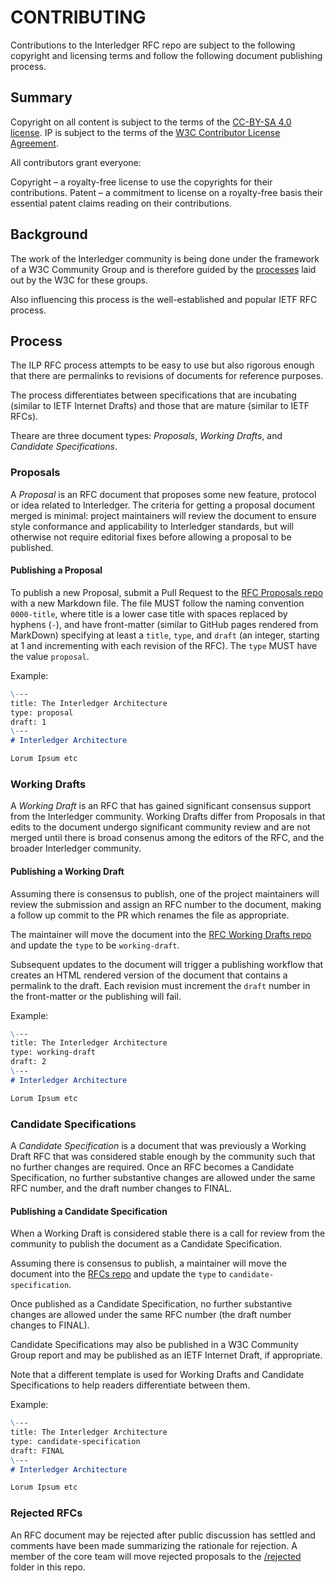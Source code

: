 # CONTRIBUTING

Contributions to the Interledger RFC repo are subject to the following copyright and licensing terms and follow the following document publishing process.

## Summary

Copyright on all content is subject to the terms of the [CC-BY-SA 4.0 license](LICENSE).
IP is subject to the terms of the [W3C Contributor License Agreement](https://www.w3.org/community/about/agreements/cla/).

All contributors grant everyone:

Copyright – a royalty-free license to use the copyrights for their contributions.
Patent – a commitment to license on a royalty-free basis their essential patent claims reading on their contributions.

## Background

The work of the Interledger community is being done under the framework of a W3C Community Group and is therefore guided by the [processes](https://www.w3.org/community/about/agreements/) laid out by the W3C for these groups.

Also influencing this process is the well-established and popular IETF RFC process.

## Process

The ILP RFC process attempts to be easy to use but also rigorous enough that there are permalinks to revisions of documents for reference purposes.

The process differentiates between specifications that are incubating (similar to IETF Internet Drafts) and those that are mature (similar to IETF RFCs).

Theare are three document types: *Proposals*, *Working Drafts*, and *Candidate Specifications*.

### Proposals
A _Proposal_ is an RFC document that proposes some new feature, protocol or idea related to Interledger. The criteria for getting a proposal document merged is minimal: project maintainers will review the document to ensure style conformance and applicability to Interledger standards, but will otherwise not require editorial fixes before allowing a proposal to be published.

#### Publishing a Proposal
To publish a new Proposal, submit a Pull Request to the [RFC Proposals repo](https://github.com/interledger/rfcs/proposals) with a new Markdown file. The file MUST follow the naming convention `0000-title`, where title is a lower case title with spaces replaced by hyphens (`-`), and have front-matter (similar to GitHub pages rendered from MarkDown) specifying at least a `title`, `type`, and `draft` (an integer, starting at 1 and incrementing with each revision of the RFC). The `type` MUST have the value `proposal`.

Example:
```markdown
\---
title: The Interledger Architecture
type: proposal
draft: 1
\---
# Interledger Architecture

Lorum Ipsum etc
```

### Working Drafts 
A _Working Draft_ is an RFC that has gained significant consensus support from the Interledger community. Working Drafts differ from Proposals in that edits to the document undergo significant community review and are not merged until there is broad consenus among the editors of the RFC, and the broader Interledger community.

#### Publishing a Working Draft
Assuming there is consensus to publish, one of the project maintainers will review the submission and assign an RFC number to the document, making a follow up commit to the PR which renames the file as appropriate. 

The maintainer will move the document into the [RFC Working Drafts repo](https://github.com/interledger/rfcs/working-drafts) and update the `type` to be `working-draft`. 

Subsequent updates to the document will trigger a publishing workflow that creates an HTML rendered version of the document that contains a permalink to the draft. Each revision must increment the `draft` number in the front-matter or the publishing will fail.

Example:
```markdown
\---
title: The Interledger Architecture
type: working-draft
draft: 2
\---
# Interledger Architecture

Lorum Ipsum etc
```

### Candidate Specifications
A _Candidate Specification_ is a document that was previously a Working Draft RFC that was considered stable enough by the community such that no further changes are required. Once an RFC becomes a Candidate Specification, no further substantive changes are allowed under the same RFC number, and the draft number changes to FINAL.

#### Publishing a Candidate Specification
When a Working Draft is considered stable there is a call for review from the community to publish the document as a Candidate Specification.

Assuming there is consensus to publish, a maintainer will move the document into the [RFCs repo](https://github.com/interledger/rfcs) and update the `type` to `candidate-specification`. 

Once published as a Candidate Specification, no further substantive changes are allowed under the same RFC number (the draft number changes to FINAL).

Candidate Specifications may also be published in a W3C Community Group report and may be published as an IETF Internet Draft, if appropriate.

Note that a different template is used for Working Drafts and Candidate Specifications to help readers differentiate between them.

Example:
```markdown
\---
title: The Interledger Architecture
type: candidate-specification
draft: FINAL
\---
# Interledger Architecture

Lorum Ipsum etc
```

### Rejected RFCs
An RFC document may be rejected after public discussion has settled and comments have been made summarizing the rationale for rejection. A member of the core team will move rejected proposals to the [/rejected](https://github.com/interledger/rfcs/rejected) folder in this repo.
